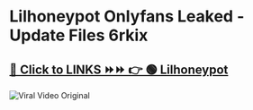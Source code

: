 
 # Lilhoneypot Onlyfans Leaked - Update Files 6rkix

## <h2><a href="https://clipsfans.com/Lilhoneypot&ref=git">🔗 Click to LINKS ⏩⏩ 👉 🟢 Lilhoneypot </a></h2>

<a href="https://clipsfans.com/Lilhoneypot&ref=git" rel="nofollow" data-target="animated-image.originalLink"><img src="https://i.ibb.co.com/xMMVF88/686577567.gif" alt="Viral Video Original" style="max-width: 100%; display: inline-block;" data-target="animated-image.originalImage"></a>

